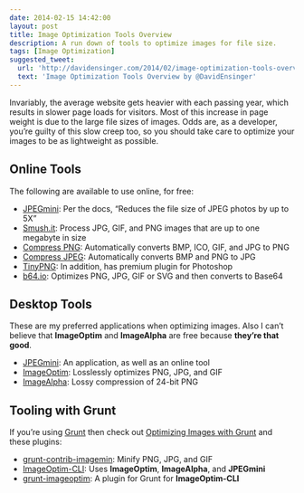 ```yaml
---
date: 2014-02-15 14:42:00
layout: post
title: Image Optimization Tools Overview
description: A run down of tools to optimize images for file size.
tags: [Image Optimization]
suggested_tweet:
  url: 'http://davidensinger.com/2014/02/image-optimization-tools-overview/'
  text: 'Image Optimization Tools Overview by @DavidEnsinger'
---
```


Invariably, the average website gets heavier with each passing year, which results in slower page loads for visitors. Most of this increase in page weight is due to the large file sizes of images. Odds are, as a developer, you’re guilty of this slow creep too, so you should take care to optimize your images to be as lightweight as possible.

## Online Tools
The following are available to use online, for free:

- [JPEGmini](http://www.jpegmini.com/main/shrink_photo): Per the docs, “Reduces the file size of JPEG photos by up to 5X”
- [Smush.it](http://www.smushit.com/ysmush.it/): Process JPG, GIF, and PNG images that are up to one megabyte in size
- [Compress PNG](http://compresspng.com/): Automatically converts BMP, ICO, GIF, and JPG to PNG
- [Compress JPEG](http://compressjpeg.com/): Automatically converts BMP and PNG to JPG
- [TinyPNG](https://tinypng.com/): In addition, has premium plugin for Photoshop
- [b64.io](http://b64.io/): Optimizes PNG, JPG, GIF or SVG and then converts to Base64

## Desktop Tools
These are my preferred applications when optimizing images. Also I can’t believe that __ImageOptim__ and __ImageAlpha__ are free because __they’re that good__.

- [JPEGmini](http://www.jpegmini.com/): An application, as well as an online tool
- [ImageOptim](http://imageoptim.com/): Losslessly optimizes PNG, JPG, and GIF
- [ImageAlpha](http://pngmini.com/): Lossy compression of 24-bit PNG

## Tooling with Grunt
If you’re using [Grunt](http://gruntjs.com/) then check out [Optimizing Images with Grunt](http://blog.grayghostvisuals.com/grunt/image-optimization/) and these plugins:

- [grunt-contrib-imagemin](https://github.com/gruntjs/grunt-contrib-imagemin): Minify PNG, JPG, and GIF
- [ImageOptim-CLI](http://jamiemason.github.io/ImageOptim-CLI/): Uses __ImageOptim__, __ImageAlpha__, and __JPEGmini__
- [grunt-imageoptim](https://github.com/JamieMason/grunt-imageoptim): A plugin for Grunt for __ImageOptim-CLI__
